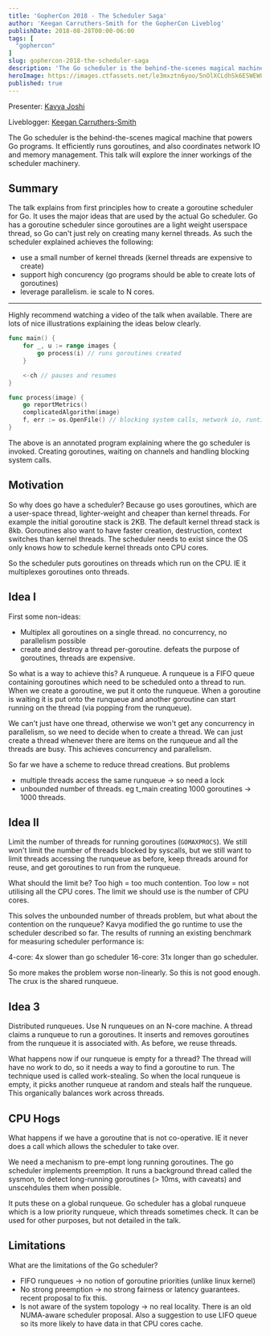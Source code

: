 ```yaml
---
title: 'GopherCon 2018 - The Scheduler Saga'
author: 'Keegan Carruthers-Smith for the GopherCon Liveblog'
publishDate: 2018-08-28T00:00-06:00
tags: [
  "gophercon"
]
slug: gophercon-2018-the-scheduler-saga
description: 'The Go scheduler is the behind-the-scenes magical machine that powers Go programs. It efficiently runs goroutines, and also coordinates network IO and memory management. This talk will explore the inner workings of the scheduler machinery.'
heroImage: https://images.ctfassets.net/le3mxztn6yoo/5nOlXCLdhSk6ESWEW8iC24/01978fdff3206c78ad8bee4c0cdfee87/mechanic-tire.jpg
published: true
---
```


Presenter: [Kavya Joshi](https://www.gophercon.com/agenda/speakers/279051)

Liveblogger: [Keegan Carruthers-Smith](https://github.com/keegancsmith)

The Go scheduler is the behind-the-scenes magical machine that powers Go programs. It efficiently runs goroutines, and also coordinates network IO and memory management. This talk will explore the inner workings of the scheduler machinery.

## Summary

The talk explains from first principles how to create a goroutine scheduler for Go. It uses the major ideas that are used by the actual Go scheduler. Go has a goroutine scheduler since goroutines are a light weight userspace thread, so Go can't just rely on creating many kernel threads. As such the scheduler explained achieves the following:

- use a small number of kernel threads (kernel threads are expensive to create)
- support high concurency (go programs should be able to create lots of goroutines)
- leverage parallelism. ie scale to N cores.

---

Highly recommend watching a video of the talk when available. There are lots of nice illustrations explaining the ideas below clearly.

```go
func main() {
	for _, u := range images {
		go process(i) // runs goroutines created
	}

	<-ch // pauses and resumes
}

func process(image) {
	go reportMetrics()
	complicatedAlgorithm(image)
	f, err := os.OpenFile() // blocking system calls, network io, runtime tasks garbage collection.
}
```

The above is an annotated program explaining where the go scheduler is invoked. Creating goroutines, waiting on channels and handling blocking system calls.

## Motivation

So why does go have a scheduler? Because go uses goroutines, which are a user-space thread, lighter-weight and cheaper than kernel threads. For example the initial goroutine stack is 2KB. The default kernel thread stack is 8kb. Goroutines also want to have faster creation, destruction, context switches than kernel threads. The scheduler needs to exist since the OS only knows how to schedule kernel threads onto CPU cores.

So the scheduler puts goroutines on threads which run on the CPU. IE it multiplexes goroutines onto threads.

## Idea I

First some non-ideas:
- Multiplex all goroutines on a single thread. no concurrency, no parallelism possible
- create and destroy a thread per-goroutine. defeats the purpose of goroutines, threads are expensive.

So what is a way to achieve this? A runqueue. A runqueue is a FIFO queue containing goroutines which need to be scheduled onto a thread to run. When we create a goroutine, we put it onto the runqueue. When a goroutine is waiting it is put onto the runqueue and another goroutine can start running on the thread (via popping from the runqueue).

We can't just have one thread, otherwise we won't get any concurrency in parallelism, so we need to decide when to create a thread. We can just create a thread whenever there are items on the runqueue and all the threads are busy. This achieves concurrency and parallelism.

So far we have a scheme to reduce thread creations. But problems
- multiple threads access the same runqueue -> so need a lock
- unbounded number of threads. eg t_main creating 1000 goroutines -> 1000 threads.

## Idea II

Limit the number of threads for running goroutines (`GOMAXPROCS`). We still won't limit the number of threads blocked by syscalls, but we still want to limit threads accessing the runqueue as before, keep threads around for reuse, and get goroutines to run from the runqueue.

What should the limit be? Too high = too much contention. Too low = not utilising all the CPU cores. The limit we should use is the number of CPU cores.

This solves the unbounded number of threads problem, but what about the contention on the runqueue? Kavya modified the go runtime to use the scheduler described so far. The results of running an existing benchmark for measuring scheduler performance is:

4-core: 4x slower than go scheduler
16-core: 31x longer than go scheduler.

So more makes the problem worse non-linearly. So this is not good enough. The crux is the shared runqueue.

## Idea 3

Distributed runqueues. Use N runqueues on an N-core machine. A thread claims a runqueue to run a goroutines. It inserts and removes goroutines from the runqueue it is associated with. As before, we reuse threads.

What happens now if our runqueue is empty for a thread? The thread will have no work to do, so it needs a way to find a goroutine to run. The technique used is called work-stealing. So when the local runqueue is empty, it picks another runqueue at random and steals half the runqueue. This organically balances work across threads.

## CPU Hogs

What happens if we have a goroutine that is not co-operative. IE it never does a call which allows the scheduler to take over.

We need a mechanism to pre-empt long running goroutines. The go scheduler implements preemption.  It runs a background thread called the sysmon, to detect long-running goroutines (> 10ms, with caveats) and unscehdules them when possible.

It puts these on a global runqueue. Go scheduler has a global runqueue which is a low priority runqueue, which threads sometimes check. It can be used for other purposes, but not detailed in the talk.

## Limitations

What are the limitations of the Go scheduler?

- FIFO runqueues -> no notion of goroutine priorities (unlike linux kernel)
- No strong preemption -> no strong fairness or latency guarantees. recent proposal to fix this.
- Is not aware of the system topology -> no real locality. There is an old NUMA-aware scheduler proposal. Also a suggestion to use LIFO queue so its more likely to have data in that CPU cores cache.
